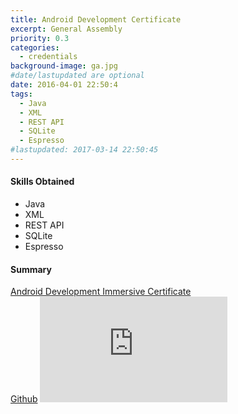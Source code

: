 ```yaml
---
title: Android Development Certificate
excerpt: General Assembly
priority: 0.3
categories:
  - credentials
background-image: ga.jpg
#date/lastupdated are optional
date: 2016-04-01 22:50:4
tags:
  - Java
  - XML
  - REST API
  - SQLite
  - Espresso
#lastupdated: 2017-03-14 22:50:45
---
```


<h4>Skills Obtained</h4>
<ul class="techlist">
<li><span class="tech">Java</span></li>
<li><span class="tech">XML</span></li>
<li><span class="tech">REST API</span></li>
<li><span class="tech">SQLite</span></li>
<li><span class="tech">Espresso</span></li>
</ul>

<h4>Summary</h4>
<a href = "https://github.com/chris-shum/chris-shum.github.io/blob/master/Certificate-of-Completion-shum.chris%40yahoo.com-1462990284.pdf" target="_blank">
Android Development Immersive Certificate</a><br>
<a href = "https://github.com/chris-shum" target="_blank">
Github</a>

<iframe width="300" height="169" src="https://www.youtube.com/embed/JHagBCh0p3g" frameborder="0" allowfullscreen></iframe>
<br>

